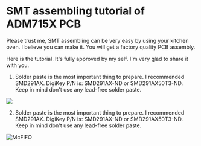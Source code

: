 # SMT assembling tutorial of ADM715X PCB

Please trust me, SMT assembling can be very easy by using your kitchen oven. I believe you can make it. You will get a factory quality PCB assembly.

Here is the tutorial. It's fully approved by my self. I'm very glad to share it with you.

1. Solder paste is the most important thing to prepare. I recommended SMD291AX. 
   DigiKey P/N is: SMD291AX-ND or SMD291AX50T3-ND. Keep in mind don't use any lead-free solder paste.

![](https://github.com/iancanada/DocumentDownload/blob/master/PowerSupply/ADM715X/SMDtutorialPictures/SMDtutorial1.jpg)

2. Solder paste is the most important thing to prepare. I recommended SMD291AX. 
   DigiKey P/N is: SMD291AX-ND or SMD291AX50T3-ND. Keep in mind don't use any lead-free solder paste.

![McFIFO](https://github.com/iancanada/DocumentDownload/blob/master/PowerSupply/ADM715X/SMDtutorialPictures/SMDtutorial1.jpg)
